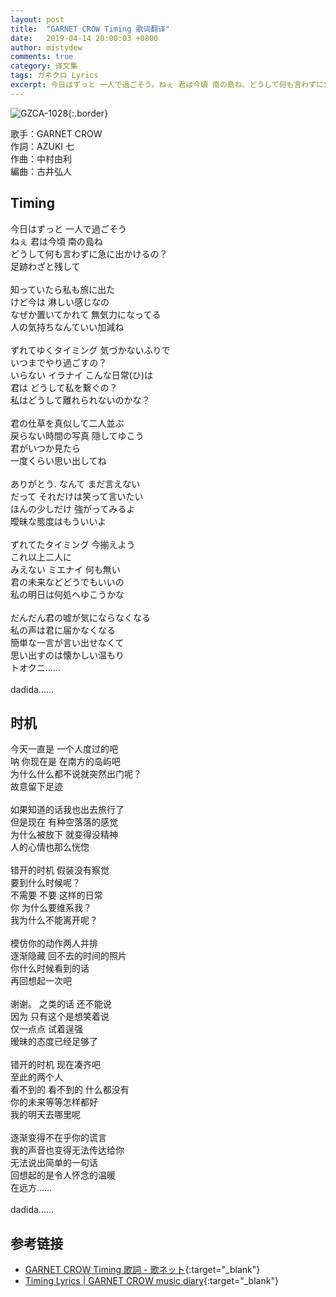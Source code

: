 ```yaml
---
layout: post
title:  "GARNET CROW Timing 歌词翻译"
date:   2019-04-14 20:00:03 +0800
author: mistydew
comments: true
category: 译文集
tags: ガネクロ Lyrics
excerpt: 今日はずっと 一人で過ごそう。ねぇ 君は今頃 南の島ね。どうして何も言わずに急に出かけるの？足跡わざと残して。
---
```

![GZCA-1028](https://crowsub.github.io/assets/images/discography/single/GZCA-1028.jpg){:.border}

歌手：GARNET CROW<br>
作詞：AZUKI 七<br>
作曲：中村由利<br>
編曲：古井弘人

<div class="lyric-original">
  <h2>Timing</h2>
  <p>
    今日はずっと 一人で過ごそう<br>
    ねぇ 君は今頃 南の島ね<br>
    どうして何も言わずに急に出かけるの？<br>
    足跡わざと残して<br>
    <br>
    知っていたら私も旅に出た<br>
    けど今は 淋しい感じなの<br>
    なぜか置いてかれて 無気力になってる<br>
    人の気持ちなんていい加減ね<br>
    <br>
    ずれてゆくタイミング 気づかないふりで<br>
    いつまでやり過ごすの？<br>
    いらない イラナイ こんな日常(ひ)は<br>
    君は どうして私を繋ぐの？<br>
    私はどうして離れられないのかな？<br>
    <br>
    君の仕草を真似して二人並ぶ<br>
    戻らない時間の写真 隠してゆこう<br>
    君がいつか見たら<br>
    一度くらい思い出してね<br>
    <br>
    ありがとう. なんて まだ言えない<br>
    だって それだけは笑って言いたい<br>
    ほんの少しだけ 強がってみるよ<br>
    曖昧な態度はもういいよ<br>
    <br>
    ずれてたタイミング 今揃えよう<br>
    これ以上二人に<br>
    みえない ミエナイ 何も無い<br>
    君の未来などどうでもいいの<br>
    私の明日は何処へゆこうかな<br>
    <br>
    だんだん君の嘘が気にならなくなる<br>
    私の声は君に届かなくなる<br>
    簡単な一言が言い出せなくて<br>
    思い出すのは懐かしい温もり<br>
    トオクニ……<br>
    <br>
    dadida......
  </p>
</div>

<div class="lyric-translation">
  <h2>时机</h2>
  <p>
    今天一直是 一个人度过的吧<br>
    呐 你现在是 在南方的岛屿吧<br>
    为什么什么都不说就突然出门呢？<br>
    故意留下足迹<br>
    <br>
    如果知道的话我也出去旅行了<br>
    但是现在 有种空落落的感觉<br>
    为什么被放下 就变得没精神<br>
    人的心情也那么恍惚<br>
    <br>
    错开的时机 假装没有察觉<br>
    要到什么时候呢？<br>
    不需要 不要 这样的日常<br>
    你 为什么要维系我？<br>
    我为什么不能离开呢？<br>
    <br>
    模仿你的动作两人并排<br>
    逐渐隐藏 回不去的时间的照片<br>
    你什么时候看到的话<br>
    再回想起一次吧<br>
    <br>
    谢谢。 之类的话 还不能说<br>
    因为 只有这个是想笑着说<br>
    仅一点点 试着逞强<br>
    暧昧的态度已经足够了<br>
    <br>
    错开的时机 现在凑齐吧<br>
    至此的两个人<br>
    看不到的 看不到的 什么都没有<br>
    你的未来等等怎样都好<br>
    我的明天去哪里呢<br>
    <br>
    逐渐变得不在乎你的谎言<br>
    我的声音也变得无法传达给你<br>
    无法说出简单的一句话<br>
    回想起的是令人怀念的温暖<br>
    在远方……<br>
    <br>
    dadida......
  </p>
</div>

## 参考链接

* [GARNET CROW Timing 歌詞 - 歌ネット](https://www.uta-net.com/song/){:target="_blank"}
* [Timing Lyrics \| GARNET CROW music diary](https://crowsub.github.io/lyrics/original/Timing.html){:target="_blank"}
